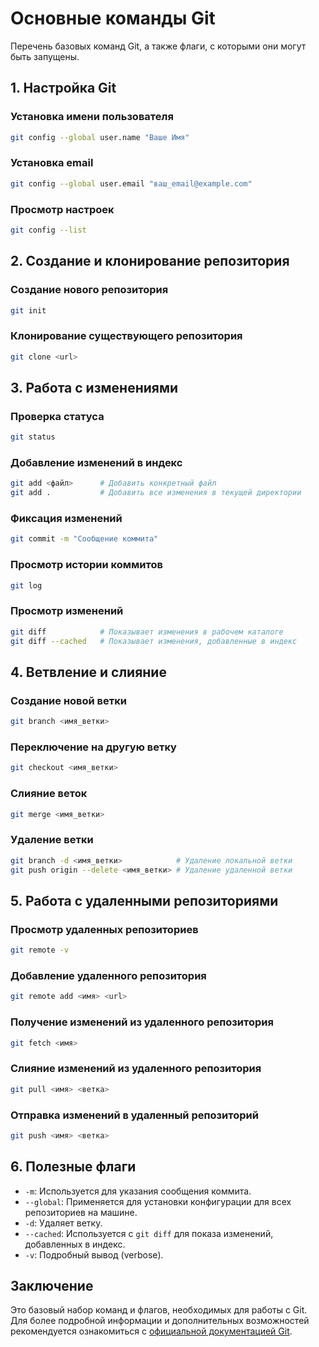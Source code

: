 # Основные команды Git

Перечень базовых команд Git, а также флаги, с которыми они могут быть запущены.

## 1. Настройка Git

### Установка имени пользователя
```bash
git config --global user.name "Ваше Имя"
```

### Установка email
```bash
git config --global user.email "ваш_email@example.com"
```

### Просмотр настроек
```bash
git config --list
```

## 2. Создание и клонирование репозитория

### Создание нового репозитория
```bash
git init
```

### Клонирование существующего репозитория
```bash
git clone <url>
```

## 3. Работа с изменениями

### Проверка статуса
```bash
git status
```

### Добавление изменений в индекс
```bash
git add <файл>      # Добавить конкретный файл
git add .           # Добавить все изменения в текущей директории
```

### Фиксация изменений
```bash
git commit -m "Сообщение коммита"
```

### Просмотр истории коммитов
```bash
git log
```

### Просмотр изменений
```bash
git diff            # Показывает изменения в рабочем каталоге
git diff --cached   # Показывает изменения, добавленные в индекс
```

## 4. Ветвление и слияние

### Создание новой ветки
```bash
git branch <имя_ветки>
```

### Переключение на другую ветку
```bash
git checkout <имя_ветки>
```

### Слияние веток
```bash
git merge <имя_ветки>
```

### Удаление ветки
```bash
git branch -d <имя_ветки>            # Удаление локальной ветки
git push origin --delete <имя_ветки> # Удаление удаленной ветки
```

## 5. Работа с удаленными репозиториями

### Просмотр удаленных репозиториев
```bash
git remote -v
```

### Добавление удаленного репозитория
```bash
git remote add <имя> <url>
```

### Получение изменений из удаленного репозитория
```bash
git fetch <имя>
```

### Слияние изменений из удаленного репозитория
```bash
git pull <имя> <ветка>
```

### Отправка изменений в удаленный репозиторий
```bash
git push <имя> <ветка>
```

## 6. Полезные флаги

- `-m`: Используется для указания сообщения коммита.
- `--global`: Применяется для установки конфигурации для всех репозиториев на машине.
- `-d`: Удаляет ветку.
- `--cached`: Используется с `git diff` для показа изменений, добавленных в индекс.
- `-v`: Подробный вывод (verbose).

## Заключение

Это базовый набор команд и флагов, необходимых для работы с Git. Для более подробной информации и дополнительных возможностей рекомендуется ознакомиться с [официальной документацией Git](https://git-scm.com/doc).
